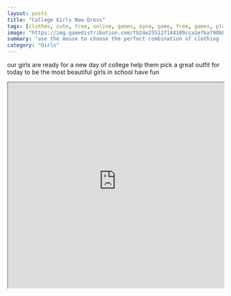 ```yaml
---
layout: posts
title: "College Girls New Dress"
tags: [clothes, cute, free, online, games, oyna, game, free, games, play, play, games]
image: "https://img.gamedistribution.com/fb24e25512f144109cca1efba790bb0f-512x384.jpeg"
summary: "use the mouse to choose the perfect combination of clothing  free online games oyna game free games play play games"
category: "Girls"
---
```


our girls are ready for a new day of college help them pick a great outfit for today to be the most beautiful girls in school have fun

<iframe width="100%" height="480px;" src="https://html5.gamedistribution.com/fb24e25512f144109cca1efba790bb0f/"></iframe>